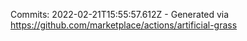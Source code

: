 Commits: 2022-02-21T15:55:57.612Z - Generated via https://github.com/marketplace/actions/artificial-grass
<br>
